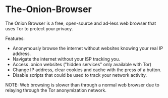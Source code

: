 # The-Onion-Browser

The Onion Browser is a free, open-source and ad-less web browser that uses Tor to protect your privacy.

Features:
- Anonymously browse the internet without websites knowing your real IP address.
- Navigate the internet without your ISP tracking you.
- Access .onion websites ("hidden services" only available with Tor)
- Change IP address, clear cookies and cache with the press of a button.
- Disable scripts that could be used to track your network activity.

NOTE:
Web browsing is slower than through a normal web browser due to relaying through the Tor anonymization network.
